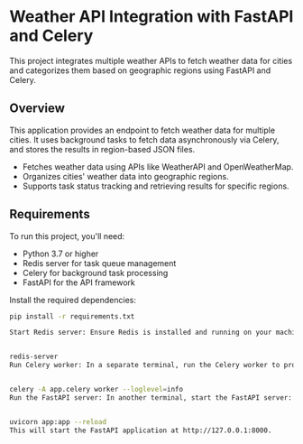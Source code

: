 # Weather API Integration with FastAPI and Celery

This project integrates multiple weather APIs to fetch weather data for cities and categorizes them based on geographic regions using FastAPI and Celery.

## Overview

This application provides an endpoint to fetch weather data for multiple cities. It uses background tasks to fetch data asynchronously via Celery, and stores the results in region-based JSON files.

- Fetches weather data using APIs like WeatherAPI and OpenWeatherMap.
- Organizes cities' weather data into geographic regions.
- Supports task status tracking and retrieving results for specific regions.

## Requirements

To run this project, you'll need:

- Python 3.7 or higher
- Redis server for task queue management
- Celery for background task processing
- FastAPI for the API framework

Install the required dependencies:

```bash
pip install -r requirements.txt

Start Redis server: Ensure Redis is installed and running on your machine. You can start Redis locally by running:


redis-server
Run Celery worker: In a separate terminal, run the Celery worker to process background tasks:


celery -A app.celery worker --loglevel=info
Run the FastAPI server: In another terminal, start the FastAPI server:


uvicorn app:app --reload
This will start the FastAPI application at http://127.0.0.1:8000.

